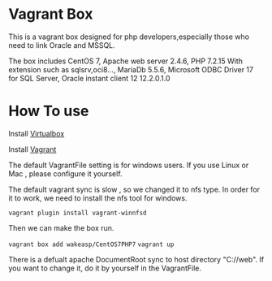 
# Vagrant Box

This is a vagrant box designed for php developers,especially those who need to link Oracle and MSSQL.

The box includes CentOS 7, Apache web server 2.4.6, PHP 7.2.15 With extension such as sqlsrv,oci8..., MariaDb 5.5.6, Microsoft ODBC Driver 17 for SQL Server, Oracle instant client 12 12.2.0.1.0

# How To use

Install [Virtualbox](https://www.virtualbox.org/)

Install [Vagrant](https://www.vagrantup.com/)

The default VagrantFile setting is for windows users.
If you use Linux or Mac , please configure it yourself.

The default vagrant sync is slow , so we changed it to nfs type.
In order for it to work, we need to install the nfs tool for windows.

`vagrant plugin install vagrant-winnfsd`

Then we can make the box run.

`vagrant box add wakeasp/CentOS7PHP7`
`vagrant up` 

There is a defualt apache DocumentRoot sync to host directory  "C://web". 
If you want to change it, do it by yourself in the VagrantFile.